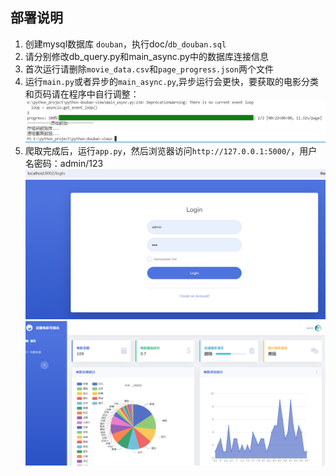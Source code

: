 ## 部署说明
1. 创建mysql数据库 `douban`，执行doc/`db_douban.sql`
2. 请分别修改db_query.py和main_async.py中的数据库连接信息
3. 首次运行请删除`movie_data.csv`和`page_progress.json`两个文件
4. 运行`main.py`或者异步的`main_async.py`,异步运行会更快，要获取的电影分类和页码请在程序中自行调整：
![alt text](doc/image.png)
5. 爬取完成后，运行`app.py`，然后浏览器访问`http://127.0.0.1:5000/`，用户名密码：admin/123
![alt text](doc/image-1.png)
![alt text](doc/image-2.png)
